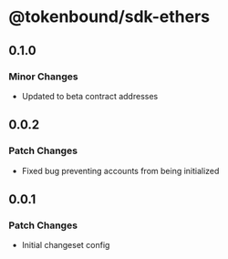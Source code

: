 # @tokenbound/sdk-ethers

## 0.1.0

### Minor Changes

- Updated to beta contract addresses

## 0.0.2

### Patch Changes

- Fixed bug preventing accounts from being initialized

## 0.0.1

### Patch Changes

- Initial changeset config
